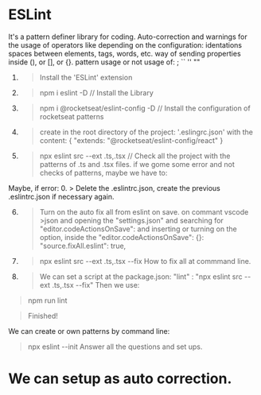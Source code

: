 # ESLint
It's a pattern definer library for coding.
Auto-correction and warnings for the usage of operators like depending on the configuration:
    identations
    spaces between elements, tags, words, etc.
    way of sending properties inside (), or [], or {}.
    pattern usage or not usage of:
    ; 
    `` 
    '' 
    ""


1. > Install the 'ESLint' extension
2. > npm i eslint -D  // Install the Library
3. > npm i @rocketseat/eslint-config -D // Install the configuration of rocketseat patterns
4. > create in the root directory of the project: '.eslingrc.json' with the content:
    {
        "extends: "@rocketseat/eslint-config/react"
    }

5. > npx eslint src --ext .ts,.tsx // Check all the project with the patterns of .ts and .tsx files.
    if we gome some error and not checks of patterns, maybe we have to:

Maybe, if error: 
0. > Delete the .eslintrc.json, create the previous .eslintrc.json if necessary again.

6. > Turn on the auto fix all from eslint on save. on commant vscode >json and opening the "settings.json" and searching for "editor.codeActionsOnSave": and inserting or turning on the option, inside the "editor.codeActionsOnSave": {}:
 "source.fixAll.eslint": true, 

7. > npx eslint src --ext .ts,.tsx --fix
How to fix all at commmand line.

8. > We can set a script at the package.json: "lint" : "npx eslint src --ext .ts,.tsx --fix"
Then we use: 
> npm run lint

> Finished!

We can create or own patterns by command line:
> npx eslint --init
Answer all the questions and set ups.


# We can setup as auto correction.